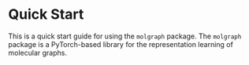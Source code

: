 # Quick Start

This is a quick start guide for using the `molgraph` package.
The `molgraph` package is a PyTorch-based library for the representation learning of molecular graphs.